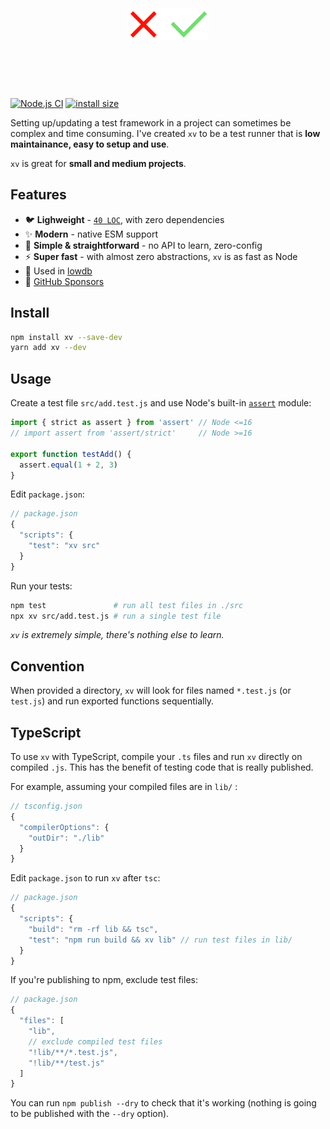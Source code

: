 <h1 align="center">
  <br>
  <br>
  <img src="xv.svg" alt="xv" height=50>
  <br>
  <br>
  <br>
</h1>

[![Node.js CI](https://github.com/typicode/xv/actions/workflows/node.js.yml/badge.svg)](https://github.com/typicode/xv/actions/workflows/node.js.yml)
[![install size](https://packagephobia.com/badge?p=xv)](https://packagephobia.com/result?p=xv)

Setting up/updating a test framework in a project can sometimes be complex and time consuming. I've created `xv` to be a test runner that is __low maintainance, easy to setup and use__. 

`xv` is great for __small and medium projects__.

## Features

- 🐦 __Lighweight__ - [`40 LOC`](https://github.com/typicode/xv/blob/main/src/bin.ts), with zero dependencies
- ✨ __Modern__ - native ESM support
- 🔰 __Simple & straightforward__ - no API to learn, zero-config
- ⚡ __Super fast__ - with almost zero abstractions, `xv` is as fast as Node
- 🦉 Used in [lowdb](https://github.com/typicode/lowdb)
- 💖 [GitHub Sponsors](https://github.com/sponsors/typicode)

## Install

```sh
npm install xv --save-dev
yarn add xv --dev
```

## Usage

Create a test file `src/add.test.js` and use Node's built-in [`assert`](https://nodejs.org/api/assert.html) module:

```js
import { strict as assert } from 'assert' // Node <=16
// import assert from 'assert/strict'     // Node >=16

export function testAdd() {
  assert.equal(1 + 2, 3)
}
```

Edit `package.json`:

```js
// package.json
{
  "scripts": {
    "test": "xv src"
  }
}
```

Run your tests:

```sh
npm test               # run all test files in ./src
npx xv src/add.test.js # run a single test file
```

_`xv` is extremely simple, there's nothing else to learn._

## Convention

When provided a directory, `xv` will look for files named `*.test.js` (or `test.js`) and run exported functions sequentially.

## TypeScript

To use `xv` with TypeScript, compile your `.ts` files and run `xv` directly on compiled `.js`. This has the benefit of testing code that is really published.

For example, assuming your compiled files are in `lib/` :

```js
// tsconfig.json
{
  "compilerOptions": {
    "outDir": "./lib"
  }
}
```

Edit `package.json` to run `xv` after `tsc`:

```js
// package.json
{
  "scripts": {
    "build": "rm -rf lib && tsc",
    "test": "npm run build && xv lib" // run test files in lib/
  }
}
```

If you're publishing to npm, exclude test files:

```js
// package.json
{
  "files": [
    "lib",
    // exclude compiled test files
    "!lib/**/*.test.js",
    "!lib/**/test.js"
  ]
}
```

You can run `npm publish --dry` to check that it's working (nothing is going to be published with the `--dry` option).
